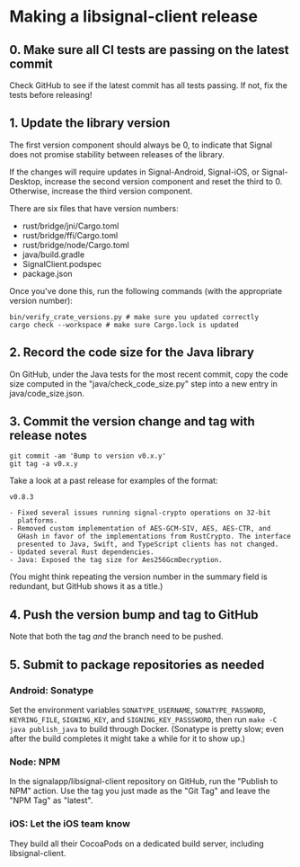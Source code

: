 # Making a libsignal-client release

## 0. Make sure all CI tests are passing on the latest commit

Check GitHub to see if the latest commit has all tests passing. If not, fix the tests before releasing!

## 1. Update the library version

The first version component should always be 0, to indicate that Signal does not promise stability between releases of the library.

If the changes will require updates in Signal-Android, Signal-iOS, or Signal-Desktop, increase the second version component and reset the third to 0. Otherwise, increase the third version component.

There are six files that have version numbers:

- rust/bridge/jni/Cargo.toml
- rust/bridge/ffi/Cargo.toml
- rust/bridge/node/Cargo.toml
- java/build.gradle
- SignalClient.podspec
- package.json

Once you've done this, run the following commands (with the appropriate version number):

```
bin/verify_crate_versions.py # make sure you updated correctly
cargo check --workspace # make sure Cargo.lock is updated
```

## 2. Record the code size for the Java library

On GitHub, under the Java tests for the most recent commit, copy the code size computed in the "java/check_code_size.py" step into a new entry in java/code_size.json.

## 3. Commit the version change and tag with release notes

```
git commit -am 'Bump to version v0.x.y'
git tag -a v0.x.y
```

Take a look at a past release for examples of the format:

```
v0.8.3

- Fixed several issues running signal-crypto operations on 32-bit
  platforms.
- Removed custom implementation of AES-GCM-SIV, AES, AES-CTR, and
  GHash in favor of the implementations from RustCrypto. The interface
  presented to Java, Swift, and TypeScript clients has not changed.
- Updated several Rust dependencies.
- Java: Exposed the tag size for Aes256GcmDecryption.
```

(You might think repeating the version number in the summary field is redundant, but GitHub shows it as a title.)

## 4. Push the version bump and tag to GitHub

Note that both the tag *and* the branch need to be pushed.

## 5. Submit to package repositories as needed

### Android: Sonatype

Set the environment variables `SONATYPE_USERNAME`, `SONATYPE_PASSWORD`, `KEYRING_FILE`, `SIGNING_KEY`, and `SIGNING_KEY_PASSSWORD`, then run `make -C java publish_java` to build through Docker. (Sonatype is pretty slow; even after the build completes it might take a while for it to show up.)

### Node: NPM

In the signalapp/libsignal-client repository on GitHub, run the "Publish to NPM" action. Use the tag you just made as the "Git Tag" and leave the "NPM Tag" as "latest".

### iOS: Let the iOS team know

They build all their CocoaPods on a dedicated build server, including libsignal-client.
